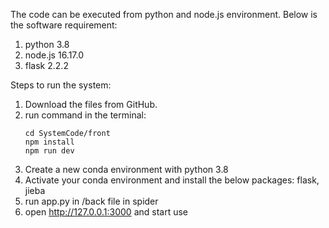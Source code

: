 The code can be executed from python and node.js environment. Below is the software requirement:
1. python 3.8
2. node.js 16.17.0
3. flask 2.2.2

Steps to run the system:
1. Download the files from GitHub.
2. run command in the terminal:
   ````
   cd SystemCode/front
   npm install
   npm run dev
   ````
3. Create a new conda environment with python 3.8
4. Activate your conda environment and install the below packages: flask, jieba
5. run app.py in /back file in spider
6. open http://127.0.0.1:3000 and start use
